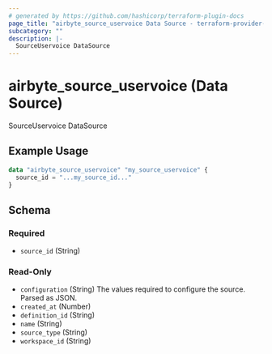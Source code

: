 ```yaml
---
# generated by https://github.com/hashicorp/terraform-plugin-docs
page_title: "airbyte_source_uservoice Data Source - terraform-provider-airbyte"
subcategory: ""
description: |-
  SourceUservoice DataSource
---
```


# airbyte_source_uservoice (Data Source)

SourceUservoice DataSource

## Example Usage

```terraform
data "airbyte_source_uservoice" "my_source_uservoice" {
  source_id = "...my_source_id..."
}
```

<!-- schema generated by tfplugindocs -->
## Schema

### Required

- `source_id` (String)

### Read-Only

- `configuration` (String) The values required to configure the source. Parsed as JSON.
- `created_at` (Number)
- `definition_id` (String)
- `name` (String)
- `source_type` (String)
- `workspace_id` (String)
